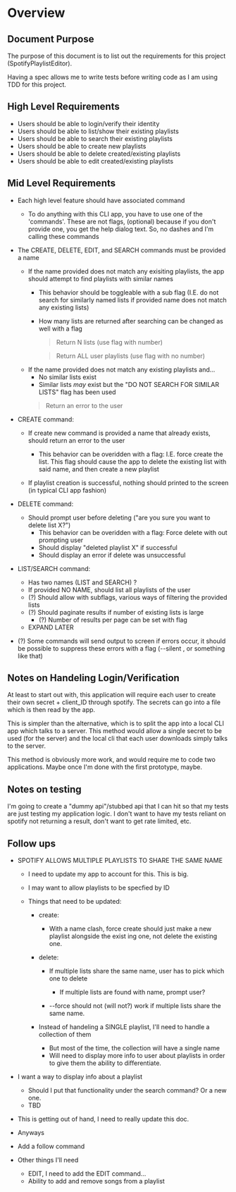 
# Overview
## Document Purpose
The purpose of this document is to list out the requirements for this project (SpotifyPlaylistEditor). 

Having a spec allows me to write tests before writing code as I am using TDD for this project.

## High Level Requirements

* Users should be able to login/verify their identity
* Users should be able to list/show their existing playlists
* Users should be able to search their existing playlists
* Users should be able to create new playlists
* Users should be able to delete created/existing playlists 
* Users should be able to edit created/existing playlists 

## Mid Level Requirements

* Each high level feature should have associated command
    * To do anything with this CLI app, you have to use one of the 'commands'. These are not flags, (optional) because if you don't provide one, you get the help dialog text. So, no dashes and I'm calling these commands
* The CREATE, DELETE, EDIT, and SEARCH commands must be provided a name 
    * If the name provided does not match any exisiting playlists, the app should attempt to find playlists with similar names
        * This behavior should be toggleable with a sub flag (I.E. do not search for similarly named lists if provided name does not match any existing lists)
        * How many lists are returned after searching can be changed as well with a flag 
            > Return N lists (use flag with number)

            > Return ALL user playlists (use flag with no number)
    * If the name provided does not match any existing playlists and...
        * No similar lists exist
        * Similar lists _may_ exist but the "DO NOT SEARCH FOR SIMILAR LISTS" flag has been used
        > Return an error to the user 

* CREATE command:
    * If create new command is provided a name that already exists, should return an error to the user 
        * This behavior can be overidden with a flag: I.E. force create the list. This  flag should cause the app to delete the existing list with said name, and then create a new playlist

    * If playlist creation is successful, nothing should printed to the screen (in typical CLI app fashion)

* DELETE command:
    * Should prompt user before deleting ("are you sure you want to delete list X?")
        * This behavior can be overidden with a flag: Force delete with out prompting user 
        * Should display "deleted playlist X" if successful
        * Should display an error if delete was unsuccessful

* LIST/SEARCH command:
    * Has two names (LIST and SEARCH) ?
    * If provided NO NAME, should list all playlists of the user 
    * (?) Should allow with subflags, various ways of filtering the provided lists
    * (?) Should paginate results if number of existing lists is large 
        * (?) Number of results per page can be set with flag 
    * EXPAND LATER

* (?) Some commands will send output to screen if errors occur, it should be possible to suppress these errors with a flag (--silent , or something like that)


## Notes on Handeling Login/Verification

At least to start out with, this application will require each user to create their own secret + client_ID through spotify. The secrets can go into a file which is then read by the app.

This is simpler than the alternative, which is to split the app into a local CLI app which talks to a server. This method would allow a single secret to be used (for the server) and the local cli that each user downloads simply talks to the server. 

This method is obviously more work, and would require me to code two applications. Maybe once I'm done with the first prototype, maybe.


## Notes on testing

I'm going to create a "dummy api"/stubbed api that I can hit so that my tests are just testing my application logic.
I don't want to have my tests reliant on spotify not returning a result, don't want to get rate limited, etc. 

## Follow ups
* SPOTIFY ALLOWS MULTIPLE PLAYLISTS TO SHARE THE SAME NAME
    * I need to update my app to account for this. This is big.

    * I may want to allow playlists to be specfied by ID

    * Things that need to be updated:
        * create:
            * With a name clash, force create should just make a new playlist alongside the exist ing one, not delete the existing one.

        * delete:
            * If multiple lists share the same name, user has to pick which one to delete
                * If multiple lists are found with name, prompt user? 

            * --force should not (will not?) work if multiple lists share the same name. 

        * Instead of handeling a SINGLE playlist, I'll need to handle a collection of them 
            * But most of the time, the collection will have a single name
            * Will need to display more info to user about playlists in order to give them the ability to differentiate. 


* I want a way to display info about a playlist
    * Should I put that functionality under the search command? Or a new one.
    * TBD

* This is getting out of hand, I need to really update this doc.
* Anyways

* Add a follow command
* Other things I'll need
    * EDIT, I need to add the EDIT command...
    * Ability to add and remove songs from a playlist
